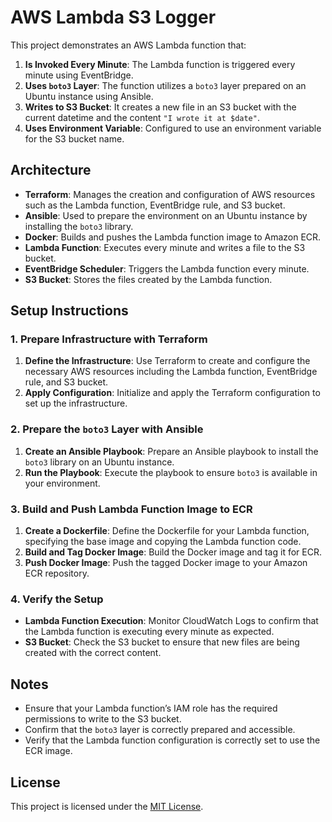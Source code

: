 # AWS Lambda S3 Logger

This project demonstrates an AWS Lambda function that:

1. **Is Invoked Every Minute**: The Lambda function is triggered every minute using EventBridge.
2. **Uses `boto3` Layer**: The function utilizes a `boto3` layer prepared on an Ubuntu instance using Ansible.
3. **Writes to S3 Bucket**: It creates a new file in an S3 bucket with the current datetime and the content `"I wrote it at $date"`.
4. **Uses Environment Variable**: Configured to use an environment variable for the S3 bucket name.

## Architecture

- **Terraform**: Manages the creation and configuration of AWS resources such as the Lambda function, EventBridge rule, and S3 bucket.
- **Ansible**: Used to prepare the environment on an Ubuntu instance by installing the `boto3` library.
- **Docker**: Builds and pushes the Lambda function image to Amazon ECR.
- **Lambda Function**: Executes every minute and writes a file to the S3 bucket.
- **EventBridge Scheduler**: Triggers the Lambda function every minute.
- **S3 Bucket**: Stores the files created by the Lambda function.

## Setup Instructions

### 1. **Prepare Infrastructure with Terraform**

1. **Define the Infrastructure**: Use Terraform to create and configure the necessary AWS resources including the Lambda function, EventBridge rule, and S3 bucket.
2. **Apply Configuration**: Initialize and apply the Terraform configuration to set up the infrastructure.

### 2. **Prepare the `boto3` Layer with Ansible**

1. **Create an Ansible Playbook**: Prepare an Ansible playbook to install the `boto3` library on an Ubuntu instance.
2. **Run the Playbook**: Execute the playbook to ensure `boto3` is available in your environment.

### 3. **Build and Push Lambda Function Image to ECR**

1. **Create a Dockerfile**: Define the Dockerfile for your Lambda function, specifying the base image and copying the Lambda function code.
2. **Build and Tag Docker Image**: Build the Docker image and tag it for ECR.
3. **Push Docker Image**: Push the tagged Docker image to your Amazon ECR repository.

### 4. **Verify the Setup**

- **Lambda Function Execution**: Monitor CloudWatch Logs to confirm that the Lambda function is executing every minute as expected.
- **S3 Bucket**: Check the S3 bucket to ensure that new files are being created with the correct content.

## Notes

- Ensure that your Lambda function’s IAM role has the required permissions to write to the S3 bucket.
- Confirm that the `boto3` layer is correctly prepared and accessible.
- Verify that the Lambda function configuration is correctly set to use the ECR image.

## License

This project is licensed under the [MIT License](LICENSE).

